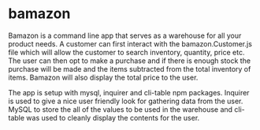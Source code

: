 # bamazon

Bamazon is a command line app that serves as a warehouse for all your product needs. A customer can first interact with the bamazon.Customer.js file which will allow the customer to search inventory, quantity, price etc. The user can then opt to make a purchase and if there is enough stock the purchase will be made and the items subtracted from the total inventory of items. Bamazon will also display the total price to the user.

The app is setup with mysql, inquirer and cli-table npm packages. Inquirer is used to give a nice user friendly look for gathering data from the user. MySQL to store the all of the values to be used in the warehouse and cli-table was used to cleanly display the contents for the user.

